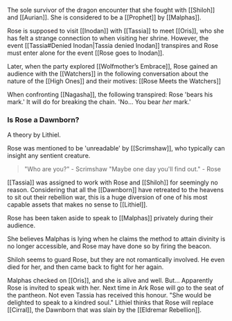 The sole survivor of the dragon encounter that she fought with [[Shiloh]] and [[Aurian]].
She is considered to be a [[Prophet]] by [[Malphas]].

Rose is supposed to visit [[Inodan]] with [[Tassia]] to meet [[Oris]], who she has felt a strange connection to when visiting her shrine. However, the event [[Tassia#Denied Inodan|Tassia denied Inodan]] transpires and Rose must enter alone for the event [[Rose goes to Inodan]].

Later, when the party explored [[Wolfmother’s Embrace]], Rose gained an audience with the [[Watchers]] in the following conversation about the nature of the [[High Ones]] and their motives: [[Rose Meets the Watchers]]

When confronting [[Nagasha]], the following transpired:
Rose 'bears his mark.' It will do for breaking the chain. 'No... You bear *her* mark.' 


### Is Rose a Dawnborn?
A theory by Lithiel.

Rose was mentioned to be 'unreadable' by [[Scrimshaw]], who typically can insight any sentient creature.

> "Who are you?" - Scrimshaw
> "Maybe one day you'll find out." - Rose

[[Tassia]] was assigned to work with Rose and [[Shiloh]] for seemingly no reason. Considering that all the [[Dawnborn]] have retreated to the heavens to sit out their rebellion war, this is a huge diversion of one of his most capable assets that makes no sense to [[Lithiel]].

Rose has been taken aside to speak to [[Malphas]] privately during their audience.

She believes Malphas is lying when he claims the method to attain divinity is no longer accessible, and Rose may have done so by firing the beacon.

Shiloh seems to guard Rose, but they are not romantically involved. He even died for her, and then came back to fight for her again.

Malphas checked on [[Oris]], and she is alive and well. But... Apparently Rose is invited to speak with her. Next time in Ark Rose will go to the seat of the pantheon. Not even Tassia has received this honour. "She would be delighted to speak to a kindred soul." Lithiel thinks that Rose will replace [[Cirral]], the Dawnborn that was slain by the [[Eldremar Rebellion]].

